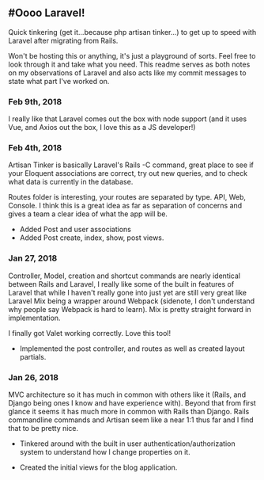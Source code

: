 #Oooo Laravel!
------

Quick tinkering (get it...because php artisan tinker...) to get up to speed with Laravel after migrating from Rails.

Won't be hosting this or anything, it's just a playground of sorts. Feel free to look through it and take what you need. This readme serves as both notes on my observations of Laravel and also acts like my commit messages to state what part I've worked on.

### Feb 9th, 2018
I really like that Laravel comes out the box with node support (and it uses Vue, and Axios out the box, I love this as a JS developer!)


### Feb 4th, 2018
Artisan Tinker is basically Laravel's Rails -C command, great place to see if your Eloquent associations are correct, try out new queries, and to check what data is currently in the database.

Routes folder is interesting, your routes are separated by type. API, Web, Console. I think this is a great idea as far as separation of concerns and gives a team a clear idea of what the app will be.

* Added Post and user associations
* Added Post create, index, show, post views.


### Jan 27, 2018
Controller, Model, creation and shortcut commands are nearly identical between Rails and Laravel, I really like some of the built in features of Laravel that while I haven't really gone into just yet are still very great like Laravel Mix being a wrapper around Webpack (sidenote, I don't understand why people say Webpack is hard to learn). Mix is pretty straight forward in implementation.

I finally got Valet working correctly. Love this tool!

* Implemented the post controller, and routes as well as created layout partials.


### Jan 26, 2018
MVC architecture so it has much in common with others like it (Rails, and Django being ones I know and have experience with). Beyond that from first glance it seems it has much more in common with Rails than Django. Rails commandline commands and Artisan seem like a near 1:1 thus far and I find that to be pretty nice.

* Tinkered around with the built in user authentication/authorization system to understand how I change properties on it.

* Created the initial views for the blog application.